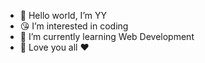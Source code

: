 - 👋 Hello world, I’m YY
- 😘 I’m interested in coding
- 🌱 I’m currently learning Web Development 
- 🤟 Love you all ❤️

<!---
cutieYYY/YY is a ✨ special ✨ repository because its `README.md` (this file) appears on your GitHub profile.
You can click the Preview link to take a look at your changes.
--->

